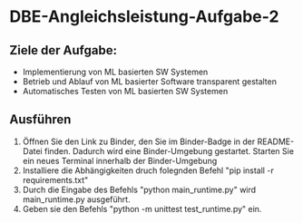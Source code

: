 # DBE-Angleichsleistung-Aufgabe-2

## Ziele der Aufgabe:
- Implementierung von ML basierten SW Systemen
- Betrieb und Ablauf von ML basierter Software transparent gestalten
- Automatisches Testen von ML basierten SW Systemen


## Ausführen
1. Öffnen Sie den Link zu Binder, den Sie im Binder-Badge in der README-Datei finden. Dadurch wird eine Binder-Umgebung gestartet.
Starten Sie ein neues Terminal innerhalb der Binder-Umgebung
3. Installiere die Abhängigkeiten druch folegnden Befehl "pip install -r requirements.txt"
3. Durch die Eingabe des Befehls "python main_runtime.py" wird main_runtime.py ausgeführt.
4. Geben sie den Befehls "python -m unittest test_runtime.py" ein.
